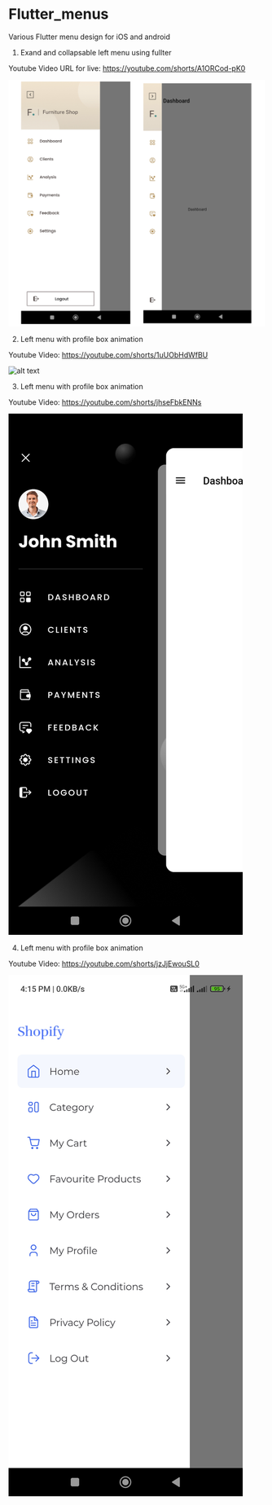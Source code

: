 # Flutter_menus

Various Flutter menu design for iOS and android 

1) Exand and collapsable left menu using fullter 

Youtube Video URL for live: https://youtube.com/shorts/A1ORCod-pK0

![alt text](https://raw.githubusercontent.com/mitsBhadeshiya/Flutter_menus/main/Demo1/Flutter_navigation.png)


2) Left menu with profile box animation

Youtube Video: https://youtube.com/shorts/1uUObHdWfBU

![alt text](https://raw.githubusercontent.com/mitsBhadeshiya/Flutter_menus/main/Demo2/Screenshot_2023-07-14-16-15-47-031_com.example.navigation_drawer_demo.jpg|width=200)


3) Left menu with profile box animation

Youtube Video: https://youtube.com/shorts/jhseFbkENNs

![alt text](https://github.com/mitsBhadeshiya/Flutter_menus/blob/main/Demo3/Screenshot_2023-07-14-16-15-36-721_com.example.navigation_drawer_demo.jpg?raw=true)


4) Left menu with profile box animation

Youtube Video: https://youtube.com/shorts/jzJjEwouSL0

![alt text](https://raw.githubusercontent.com/mitsBhadeshiya/Flutter_menus/main/Demo4/Screenshot_2023-07-14-16-15-24-965_com.example.navigation_drawer_demo.jpg)





  


